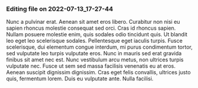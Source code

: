

### Editing file on 2022-07-13_17-27-44

Nunc a pulvinar erat. Aenean sit amet eros libero. Curabitur non nisi eu sapien rhoncus molestie consequat sed orci. Cras id rhoncus sapien. Nullam posuere molestie enim, quis sodales odio tincidunt quis. Ut blandit leo eget leo scelerisque sodales. Pellentesque eget iaculis turpis. Fusce scelerisque, dui elementum congue interdum, mi purus condimentum tortor, sed vulputate leo turpis vulputate eros.
Nunc in mauris sed erat gravida finibus sit amet nec est. Nunc vestibulum arcu metus, non ultrices turpis vulputate nec. Fusce ut sem sed massa facilisis venenatis eu at eros. Aenean suscipit dignissim dignissim. Cras eget felis convallis, ultrices justo quis, fermentum lorem. Duis eu vulputate ante. Nulla facilisi.


